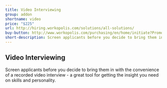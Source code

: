 ```yaml
---
title: Video Interviewing
group: addon
shortname: video
price: "$225"
url: http://hiring.workopolis.com/solutions/all-solutions/
buy-button: http://www.workopolis.com/purchasing/en/home/initiate?PromoCode=RAID4&Reset=True
short-description: Screen applicants before you decide to bring them in with the convenience of a recorded video interview - a great tool for getting the insight you need on skills and personality.
---
```


## Video Interviewing

Screen applicants before you decide to bring them in with the convenience of a recorded video interview - a great tool for getting the insight you need on skills and personality.
